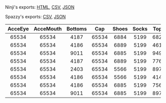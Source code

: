 Ninji's exports: [HTML](https://wuffs.org/acnh/bcsv_150/html/ItemPlayerInitialOutfitGirlSSParam.html), [CSV](https://wuffs.org/acnh/bcsv_150/csv/ItemPlayerInitialOutfitGirlSSParam.csv), [JSON](https://wuffs.org/acnh/bcsv_150/json/ItemPlayerInitialOutfitGirlSSParam.json)

Spazzy's exports: [CSV](https://github.com/McSpazzy/acnh-csv/blob/master/ItemPlayerInitialOutfitGirlSSParam.csv), [JSON](https://github.com/McSpazzy/acnh-json/blob/master/ItemPlayerInitialOutfitGirlSSParam.json)

| AcceEye | AcceMouth | Bottoms | Cap | Shoes | Socks | Tops | UniqueID | Label |
|:--:|:--:|:--:|:--:|:--:|:--:|:--:|:--:|:--:|
| 65534 | 65534 | 4187 | 65534 | 6884 | 5199 | 6820 | 0 | 'GirlSS_0' | 
| 65534 | 65534 | 4186 | 65534 | 6889 | 5199 | 4615 | 1 | 'GirlSS_1' | 
| 65534 | 65534 | 9011 | 65534 | 6885 | 5199 | 9498 | 2 | 'GirlSS_2' | 
| 65534 | 65534 | 4187 | 65534 | 6889 | 5199 | 7761 | 3 | 'GirlSS_3' | 
| 65534 | 65534 | 2403 | 65534 | 5566 | 5199 | 8974 | 4 | 'GirlSS_4' | 
| 65534 | 65534 | 4186 | 65534 | 5566 | 5199 | 4147 | 5 | 'GirlSS_5' | 
| 65534 | 65534 | 4186 | 65534 | 6885 | 5199 | 7568 | 6 | 'GirlSS_6' | 
| 65534 | 65534 | 9011 | 65534 | 6885 | 5199 | 8977 | 7 | 'GirlSS_7' | 
